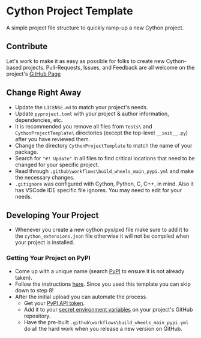 # Cython Project Template
A simple project file structure to quickly ramp-up a new Cython project.

## Contribute
Let's work to make it as easy as possible for folks to create new Cython-based projects.
Pull-Requests, Issues, and Feedback are all welcome on the project's [GitHub Page](https://github.com/jrenaud90/CythonProjectTemplate)

## Change Right Away
- Update the `LICENSE.md` to match your project's needs.
- Update `pyproject.toml` with your project & author information, dependencies, etc.
- It is recommended you remove all files from `Tests\` and `CythonProjectTemplate\` directories (except the top-level `__init__.py`) after you have reviewed them.
- Change the directory `CythonProjectTemplate` to match the name of your package.
- Search for `"#! Update"` in all files to find critical locations that need to be changed for your specific project.
- Read through `.github\workflows\build_wheels_main_pypi.yml` and make the necessary changes.
- `.gitignore` was configured with Cython, Python, C, C++, in mind. Also it has VSCode IDE specific file ignores. You may need to edit for your needs.

## Developing Your Project
- Whenever you create a new cython pyx/pxd file make sure to add it to the `cython_extensions.json` file otherwise it will not be compiled when your project is installed.

### Getting Your Project on PyPI
- Come up with a unique name (search [PyPI](https://pypi.org/) to ensure it is not already taken).
- Follow the instructions [here](). Since you used this template you can skip down to step 8!
- After the initial upload you can automate the process.
    - Get your [PyPI API token](https://pypi.org/help/#apitoken).
    - Add it to your [secret environment variables](https://docs.github.com/en/actions/security-guides/using-secrets-in-github-actions) on your project's GitHub repository.
    - Have the pre-built `.github\workflows\build_wheels_main_pypi.yml` do all the hard work when you release a new version on GitHub.
